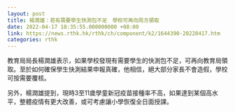 ```yaml
---
layout: post
title: 楊潤雄：若有需要學生快測包不足　學校可再向局方領取
date: 2022-04-17 18:35:55.000000000 +08:00
link: https://news.rthk.hk/rthk/ch/component/k2/1644390-20220417.htm
categories: rthk
---
```


教育局局長楊潤雄表示，如果學校發現有需要學生的快測包不足，可再向教育局領取。至於如何確保學生快測結果申報真確，他相信，絕大部分家長不會造假，學校可按需要覆核。

另外，楊潤雄提到，現時3至11歲學童新冠疫苗接種率不高，如果達到某個高水平，整體疫情有更大改善，或可考慮讓小學恢復全日面授課。
